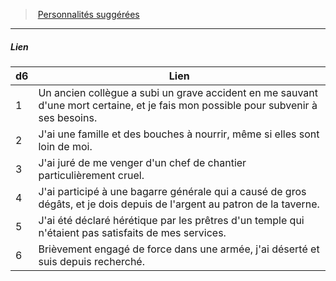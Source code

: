 ﻿---
!Generic
Id: background_manouvrier_hd.md#lien
ParentLink: background_manouvrier_hd.md#personnalités-suggérées
Name: Lien
ParentName: Personnalités suggérées
NameLevel: 5
---
> [Personnalités suggérées](hd_background_manouvrier_personnalites_suggerees.md)

---

##### Lien

|d6|Lien|
|---|---|
|1|Un ancien collègue a subi un grave accident en me sauvant d'une mort certaine, et je fais mon possible pour subvenir à ses besoins.|
|2|J'ai une famille et des bouches à nourrir, même si elles sont loin de moi.|
|3|J'ai juré de me venger d'un chef de chantier particulièrement cruel.|
|4|J'ai participé à une bagarre générale qui a causé de gros dégâts, et je dois depuis de l'argent au patron de la taverne.|
|5|J'ai été déclaré hérétique par les prêtres d'un temple qui n'étaient pas satisfaits de mes services.|
|6|Brièvement engagé de force dans une armée, j'ai déserté et suis depuis recherché.|

